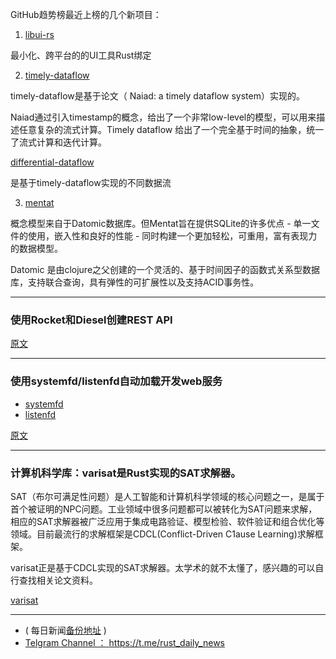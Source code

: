 GitHub趋势榜最近上榜的几个新项目：

1.  [libui-rs](https://github.com/LeoTindall/libui-rs)

最小化、跨平台的的UI工具Rust绑定

2. [timely-dataflow](https://github.com/frankmcsherry/timely-dataflow)

timely-dataflow是基于论文（ Naiad: a timely dataflow system）实现的。

Naiad通过引入timestamp的概念，给出了一个非常low-level的模型，可以用来描述任意复杂的流式计算。Timely dataflow 给出了一个完全基于时间的抽象，统一了流式计算和迭代计算。

[differential-dataflow](https://github.com/frankmcsherry/differential-dataflow)

是基于timely-dataflow实现的不同数据流

3.  [mentat](https://github.com/mozilla/mentat)

概念模型来自于Datomic数据库。但Mentat旨在提供SQLite的许多优点 - 单一文件的使用，嵌入性和良好的性能 - 同时构建一个更加轻松，可重用，富有表现力的数据模型。

Datomic 是由clojure之父创建的一个灵活的、基于时间因子的函数式关系型数据库，支持联合查询，具有弹性的可扩展性以及支持ACID事务性。

---

### 使用Rocket和Diesel创建REST API

[原文](https://lankydanblog.com/2018/05/20/creating-a-rusty-rocket-fuelled-with-diesel/)

---

### 使用systemfd/listenfd自动加载开发web服务

- [systemfd](https://github.com/mitsuhiko/systemfd)
- [listenfd](https://github.com/mitsuhiko/rust-listenfd)

[原文](https://www.reddit.com/r/rust/comments/8kpea2/ann_auto_reloading_development_web_servers_with/)

---

### 计算机科学库：varisat是Rust实现的SAT求解器。

SAT（布尔可满足性问题）是人工智能和计算机科学领域的核心问题之一，是属于首个被证明的NPC问题。工业领域中很多问题都可以被转化为SAT问题来求解，相应的SAT求解器被广泛应用于集成电路验证、模型检验、软件验证和组合优化等领域。目前最流行的求解框架是CDCL(Conflict-Driven C1ause Learning)求解框架。

varisat正是基于CDCL实现的SAT求解器。太学术的就不太懂了，感兴趣的可以自行查找相关论文资料。

[varisat](https://crates.io/crates/varisat)

---


- ( 每日新闻[备份地址](https://github.com/RustStudy/rust_daily_news) )
- [Telgram Channel ： https://t.me/rust_daily_news ](https://t.me/rust_daily_news )
